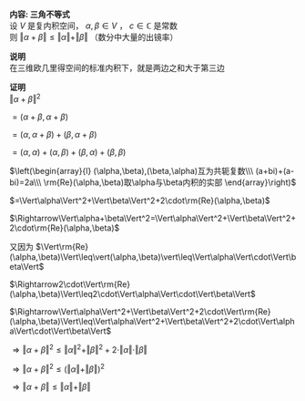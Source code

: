 **内容: 三角不等式**  
设 $V$ 是复内积空间， $\alpha,\beta\in V$ ， $c\in\mathbb{C}$ 是常数  
则 $\Vert\alpha+\beta\Vert\leq\Vert\alpha\Vert+\Vert\beta\Vert$ （数分中大量的出镜率）

**说明**  
在三维欧几里得空间的标准内积下，就是两边之和大于第三边

**证明**  
$\Vert\alpha+\beta\Vert^2$

$=(\alpha+\beta,\alpha+\beta)$

$=(\alpha,\alpha+\beta)+(\beta,\alpha+\beta)$

$=(\alpha,\alpha)+(\alpha,\beta)+(\beta,\alpha)+(\beta,\beta)$

$\left(\begin{array}{l}  
(\alpha,\beta),(\beta,\alpha)互为共轭复数\\\ (a+bi)+(a-bi)=2a\\\ \rm{Re}(\alpha,\beta)取\alpha与\beta内积的实部  
\end{array}\right)$

$=\Vert\alpha\Vert^2+\Vert\beta\Vert^2+2\cdot\rm{Re}(\alpha,\beta)$

$\Rightarrow\Vert\alpha+\beta\Vert^2=\Vert\alpha\Vert^2+\Vert\beta\Vert^2+2\cdot\rm{Re}(\alpha,\beta)$

又因为 $\Vert\rm{Re}(\alpha,\beta)\Vert\leq\vert(\alpha,\beta)\vert\leq\Vert\alpha\Vert\cdot\Vert\beta\Vert$

$\Rightarrow2\cdot\Vert\rm{Re}(\alpha,\beta)\Vert\leq2\cdot\Vert\alpha\Vert\cdot\Vert\beta\Vert$

$\Rightarrow\Vert\alpha\Vert^2+\Vert\beta\Vert^2+2\cdot\Vert\rm{Re}(\alpha,\beta)\Vert\leq\Vert\alpha\Vert^2+\Vert\beta\Vert^2+2\cdot\Vert\alpha\Vert\cdot\Vert\beta\Vert$

$\Rightarrow\Vert\alpha+\beta\Vert^2\leq\Vert\alpha\Vert^2+\Vert\beta\Vert^2+2\cdot\Vert\alpha\Vert\cdot\Vert\beta\Vert$

$\Rightarrow\Vert\alpha+\beta\Vert^2\leq(\Vert\alpha\Vert+\Vert\beta\Vert)^2$

$\Rightarrow\Vert\alpha+\beta\Vert\leq\Vert\alpha\Vert+\Vert\beta\Vert$  
